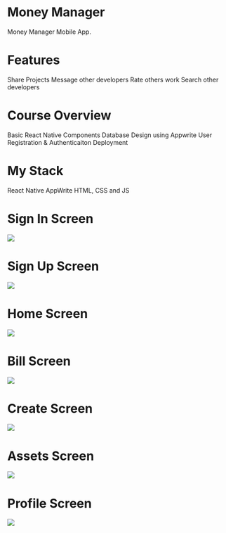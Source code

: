 # Money Manager
Money Manager Mobile App.

# Features
Share Projects
Message other developers
Rate others work
Search other developers

# Course Overview
Basic React Native Components
Database Design using Appwrite
User Registration & Authenticaiton
Deployment

# My Stack
React Native
AppWrite
HTML, CSS and JS

# Sign In Screen
<img src = "assets/signin.png"></img>
# Sign Up Screen
<img src = "assets/signup.png"></img>
# Home Screen
<img src = "assets/homesc.png"></img>
# Bill Screen
<img src = "assets/ass.png"></img>
# Create Screen
<img src = "assets/cre.png"></img>
# Assets Screen
<img src = "assets/bil.png"></img>
# Profile Screen
<img src = "assets/pro.png"></img>
